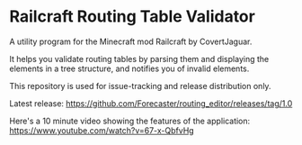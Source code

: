 # Railcraft Routing Table Validator

A utility program for the Minecraft mod Railcraft by CovertJaguar.

It helps you validate routing tables by parsing them and displaying the elements in a tree structure, and notifies you of invalid elements.

This repository is used for issue-tracking and release distribution only.

Latest release: https://github.com/Forecaster/routing_editor/releases/tag/1.0

Here's a 10 minute video showing the features of the application: https://www.youtube.com/watch?v=67-x-QbfvHg
